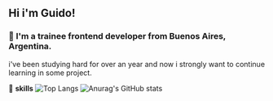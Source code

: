 ## Hi i'm Guido!

### :wave: I'm a trainee frontend developer from Buenos Aires, Argentina. 
i've been studying hard for over an year and now i strongly want to continue learning in some project.

:muscle: **skills** 
![Top Langs](https://github-readme-stats.vercel.app/api/top-langs/?username=GuidoMantegna&layout=compact&theme=calm)
![Anurag's GitHub stats](https://github-readme-stats.vercel.app/api?username=GuidoMantegna&show_icons=true&hide=contribs,prs&theme=calm)


<!--
**GuidoMantegna/GuidoMantegna** is a ✨ _special_ ✨ repository because its `README.md` (this file) appears on your GitHub profile.

Here are some ideas to get you started:

- 🔭 I’m currently working on ...
- 🌱 I’m currently learning ...
- 👯 I’m looking to collaborate on ...
- 🤔 I’m looking for help with ...
- 💬 Ask me about ...
- 📫 How to reach me: ...
- 😄 Pronouns: ...
- ⚡ Fun fact: ...
-->
